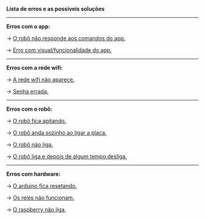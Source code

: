 **Lista de erros e as possíveis soluções**

---

**Erros com o app:**
    
   -> [O robô não responde aos comandos do app.](soluções/solução_app_irresponsivo.md)
   
   -> [Erro com visual/funcionalidade do app.](soluções/solução_erro_visual_app.md)

---

**Erros com a rede wifi:**

   -> [A rede wifi não aparece.](soluções/solução_wifi_off.md)

   -> [Senha errada.](soluções/solução_senha_errada.md)

---

**Erros com o robô:**

   -> [O robô fica apitando.](soluções/solução_robo_apitando.md)

   -> [O robô anda sozinho ao ligar a placa.](soluções/solução_andando_sozinho.md)

   -> [O robô não liga.](soluções/solução_robo_nao_liga.md)

   -> [O robô liga e depois de algum tempo desliga.](soluções/solução_desligar_sozinho.md)

---

**Erros com hardware:** 

   -> [O arduino fica resetando.](soluções/solução_arduino_resetando.md)

   -> [Os relés não funcionam.](soluções/solução_rele_off.md)

   -> [O raspberry não liga,](soluções/solução_raspberry_off.md)
